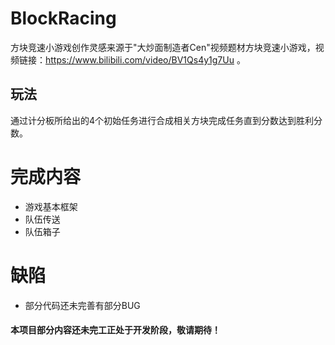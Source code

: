 # BlockRacing
方块竞速小游戏创作灵感来源于"大炒面制造者Cen"视频题材方块竞速小游戏，视频链接：https://www.bilibili.com/video/BV1Qs4y1g7Uu 。

## 玩法
通过计分板所给出的4个初始任务进行合成相关方块完成任务直到分数达到胜利分数。

# 完成内容
- 游戏基本框架
- 队伍传送
- 队伍箱子

# 缺陷
- 部分代码还未完善有部分BUG

#### 本项目部分内容还未完工正处于开发阶段，敬请期待！
